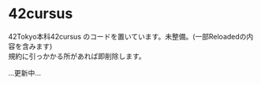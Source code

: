 # 42cursus

42Tokyo本科42cursus のコードを置いています。未整備。(一部Reloadedの内容を含みます)  
規約に引っかかる所があれば即削除します。

...更新中...
